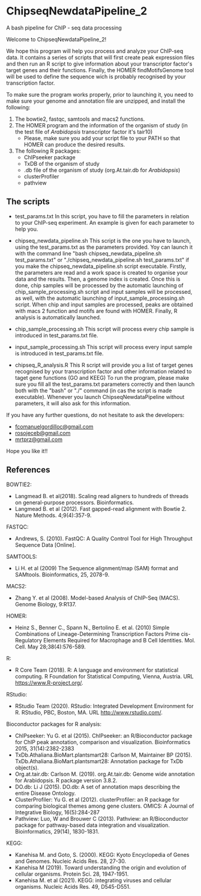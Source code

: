 # ChipseqNewdataPipeline_2
A bash pipeline for ChIP - seq data processing

Welcome to ChipseqNewdataPipeline_2!

We hope this program will help you process and analyze your ChIP-seq data. It contains a series of scripts that will first create peak expression files and then run an R script to give information about your transcriptor factor's target genes and their functions. Finally, the HOMER findMotifsGenome tool will be used to define the sequence wich is probably recognised by your transcription factor.

To make sure the program works properly, prior to launching it, you need to make sure your genome and annotation file are unzipped, and install the following:

1. The bowtie2, fastqc, samtools and macs2 functions.
2. The HOMER program and the information of the organism of study (in the test file of *Arabidopsis* transcriptor factor it's tair10)
	- Please, make sure you add your script file to your PATH so that HOMER can produce the desired results.
3. The following R packages:
	- ChIPseeker package 
	- TxDB of the organism of study
	- .db file of the organism of study (org.At.tair.db for *Arabidopsis*)
	- clusterProfiler
	- pathview

## The scripts
- test_params.txt
In this script, you have to fill the parameters in relation to your ChIP-seq experiment. An example is given for each parameter to help you.
 
- chipseq_newdata_pipeline.sh
This script is the one you have to launch, using the test_params.txt as the parameters provided. Yoy can launch it with the command line "bash chipseq_newdata_pipeline.sh test_params.txt" or "./chipseq_newdata_pipeline.sh test_params.txt" if you make the chipseq_newdata_pipeline.sh script executable.
Firstly, the parameters are read and a work space is created to organise your data and the results. Then, a genome index is created. Once this is done, chip samples will be processed by the automatic launching of chip_sample_processing.sh script and input samples will be processed, as well, with the automatic launching of input_sample_processing.sh script.
When chip and input samples are processed, peaks are obtained with macs 2 function and motifs are found with HOMER.
Finally, R analysis is automatically launched.

- chip_sample_processing.sh
This script will process every chip sample is introduced in test_params.txt file.

- input_sample_processing.sh
This script will process every input sample is introduced in test_params.txt file.

- chipseq_R_analysis.R
This R script will provide you a list of target genes recognised by your transcription factor and other information related to taget gene functions (GO and KEEG)
To run the program, please make sure you fill all the test_params.txt parameters correctly and then launch both with the "bash" or "./" command (in cas the script is made executable). Whenever you launch ChipseqNewdataPipeline without parameters, it will also ask for this information.

If you have any further questions, do not hesitate to ask the developers:

- fcomanuelgordilloc@gmail.com
- rosojeceb@gmail.com
- mrtprz@gmail.com

Hope you like it!!

## References

BOWTIE2:
- Langmead B. et al(2018). Scaling read aligners to hundreds of threads on general-purpose processors. Bioinformatics.
- Langmead B. et al (2012). Fast gapped-read alignment with Bowtie 2. Nature Methods. 4;9(4):357-9.

FASTQC:
- Andrews, S. (2010). FastQC:  A Quality Control Tool for High Throughput Sequence Data [Online].

SAMTOOLS:
- Li H. et al (2009) The Sequence alignment/map (SAM) format and SAMtools. Bioinformatics, 25, 2078-9.

MACS2:
- Zhang Y. et al (2008). Model-based Analysis of ChIP-Seq (MACS). Genome Biology, 9:R137.

HOMER: 
- Heinz S., Benner C., Spann N., Bertolino E. et al. (2010) Simple Combinations of Lineage-Determining Transcription Factors Prime cis-Regulatory Elements Required for Macrophage and B Cell Identities. Mol. Cell. May 28;38(4):576-589. 

R:   
- R Core Team (2018). R: A language and environment for statistical computing. R Foundation for Statistical Computing, Vienna, Austria. URL https://www.R-project.org/.

RStudio:  
- RStudio Team (2020). RStudio: Integrated Development Environment for R. RStudio, PBC, Boston, MA. URL http://www.rstudio.com/.

Bioconductor packages for R analysis:
- ChIPseeker: Yu G. et al (2015). ChIPseeker: an R/Bioconductor package for ChIP peak annotation, comparison and visualization. Bioinformatics 2015, 31(14):2382-2383
- TxDb.Athaliana.BioMart.plantsmart28: Carlson M, Maintainer BP (2015). TxDb.Athaliana.BioMart.plantsmart28: Annotation package for TxDb object(s).
- Org.at.tair.db: Carlson M. (2019). org.At.tair.db: Genome wide annotation for Arabidopsis. R package version 3.8.2.
- DO.db: Li J (2015). DO.db: A set of annotation maps describing the entire Disease Ontology. 
- ClusterProfiler: Yu G. et al (2012). clusterProfiler: an R package for comparing biological themes among gene clusters. OMICS: A Journal of Integrative Biology, 16(5):284-287
- Pathview: Luo, W and Brouwer C (2013). Pathview: an R/Bioconductor package for pathway-based data integration and visualization. Bioinformatics, 29(14), 1830-1831.

KEGG:
- Kanehisa M. and Goto, S. (2000). KEGG: Kyoto Encyclopedia of Genes and Genomes. Nucleic Acids Res. 28, 27-30.
- Kanehisa M (2019). Toward understanding the origin and evolution of cellular organisms. Protein Sci. 28, 1947-1951.
- Kanehisa M. et al (2021). KEGG: integrating viruses and cellular organisms. Nucleic Acids Res. 49, D545-D551.
